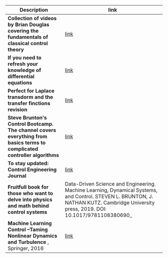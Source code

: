 

|Description|link|
|---|---|
|__Collection of videos by Brian Douglas covering the fundamentals of classical control theory__ |[link](https://www.youtube.com/playlist?list=PLUMWjy5jgHK3j74Z5Tq6Tso1fSfVWZC8L)|
|__If you need to refresh your knowledge of differential equations__|[link](https://www.khanacademy.org/math/differential-equations#second-order-differential-equations)|
|__Perfect for Laplace transdorm and the transfer finctions revision__|[link](https://www.youtube.com/watch?v=0mnTByVKqLM)|
|__Steve Brunton's Control Bootcamp. The channel covers everything from basics terms to complicated controller algorithms__|[link](https://www.youtube.com/watch?v=Pi7l8mMjYVE&list=PLMrJAkhIeNNR20Mz-VpzgfQs5zrYi085m)|
|__To stay updated:  Control Engineering Journal__|[link](https://www.controleng.com/)|
|__Fruitfull book for those who want to delve into physics and math behind control systems__ |Data-Driven Science and Engineering. Machine Learning, Dynamical Systems, and Control. STEVEN L. BRUNTON, J. NATHAN KUTZ. Cambridge University press, 2019. DOI: 10.1017/9781108380690_|
|__Machine Learning Control –Taming Nonlinear Dynamics and Turbulence__ , Springer, 2016 |[link](https://faculty.washington.edu/sbrunton/mlcbook/CH00_FRONT.pdf)|



